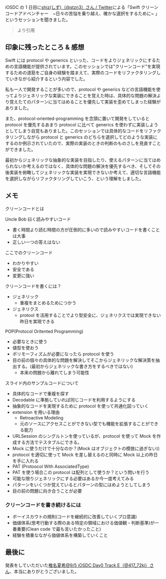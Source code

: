 iOSDC の 1 日目に[shiz(しず)（@stzn3）さん / Twitter](https://twitter.com/stzn3)による「Swift クリーンコードアドベンチャー　~日々の苦悩を乗り越え、確かな選択をするために~ 」というセッションを聞きました。

> <script async class="speakerdeck-embed" data-id="1f0b1ff0f1c84931b726889b184cd4c6" data-ratio="1.33333333333333" src="//speakerdeck.com/assets/embed.js"></script>
>
> より引用

## 印象に残ったところ & 感想

Swift には protocol や generics といった、コードをよりジェネリックにするための言語機能が提供されています。このセッションでは"クリーンコード"を実現するための道筋をご自身の経験を踏まえて、実際のコードをリファクタリングしていきながら紹介するという内容でした。

私も一人で開発することが多いので、protocol や generics などの言語機能を使ってよりジェネリックな実装にできることを覚えた時は、具体的な問題の解決より覚えたてのパターンに当てはめることを優先して実装を歪めてしまった経験がありました。

また、protocol-oriented-programming を念頭に置いて開発をしていると protocol を優先するあまり protocol に比べて generics を使わずに実装しようとしてしまう自覚もありました。このセッションでは具体的なコードをリファクタリングしながら protocol と generics のどちらを選択してどのような実装にするのか例示されていたので、実際の実装のときの判断のものさしを見直すことができました。

最初からジェネリックな抽象的な実装を目指したり、使えるパターンに当てはめられないか考えるのではなく、具体的な問題の解決を優先するべき、そしてその後実装を俯瞰してジェネリックな実装を実現できないか考えて、適切な言語機能を選択しながらリファクタリングしていこう、という理解をしました。

## メモ

クリーンコードとは

Uncle Bob 曰く読みやすいコード

- 書く時間より読む時間の方が圧倒的に多いので読みやすいコードを書くことは大事
- 正しい一つの答えはない

ここでのクリーンコード

- わかりやすい
- 安全である
- 変更に強い

クリーンコードを書くには？

- ジェネリック
  - 重複をまとめるためにつかう
- ジェネリクス
  - protool を活用することでより型安全に、ジェネリクスでは実現できない昨日を実現できる

POP(Protocol Oritented Programming)

- 必要なときに使う
- 値型を使おう
- ポリモーフィズムが必要になったら protocol を使う
- 目の前の個々の具体的な問題を解決してそこからジェネリックな解決策を抽出する。(最初からジェネリックな書き方をするべきではない)
  - 本来の問題から離れてしまう可能性

スライド内のサンプルコードについて

- 具体的なコードで重複を探す
- Decodable に準拠していれば同じコードを利用するようにする
- 抽象的なコードを実現するために protocol を使って共通化図っていく
- extension を用いる理由
  - Retroactive Modeling
  - 元のソースにアクセスことができない型でも機能を拡張することができる能力
- URLSession のシングルトンを使っているが、protocol を使って Mock を作成する方法でテスタブルにできる。
- Mock に使うだけで十分なのか？(Mock はオブジェクトの模倣に過ぎない))
- protocol を適切に使って Mock を差し替えるのと同時に Mock 以上の昨日を手に入れる
- PAT (Protoocol With AssociatedType)
- PAT を使う場合この protocol は配列として使うか？という問いを行う
- 可能な限りジェネリックにする必要はあるか今一度考えてみる
- パターンをいくつか覚えているとパターンの型にはめようとしてしまう
- 目の前の問題に向き合うことが必要

### クリーンコードを書き続けるには

- ボーイスカウトの規則(コードを継続的に改善していくプロ意識)
- 価値体系(思考行動する際のある特定の領域における価値観・判断基準)が一番重要(Clean code で最も言いたかったこと)
- 経験を積重なながら価値体系を構築していくこと

## 最後に

発表をしていただいた[椎名夏希@9/5 iOSDC Day0 Track E（@417_72ki）さん](https://twitter.com/417_72ki)、本当にありがとうございました。
